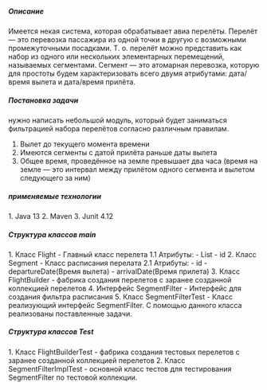 <h5> Описание </h5>
<p> Имеется некая система, которая обрабатывает авиа перелёты. Перелёт — это перевозка
пассажира из одной точки в другую с возможными промежуточными посадками. Т. о. перелёт
можно представить как набор из одного или нескольких элементарных перемещений,
называемых сегментами. Сегмент — это атомарная перевозка, которую для простоты будем
характеризовать всего двумя атрибутами: дата/время вылета и дата/время прилёта.</p>

<h5> Постановка задачи </h5>
нужно написать небольшой модуль, который будет заниматься фильтрацией набора
перелётов согласно различным правилам.

1. Вылет до текущего момента времени
2. Имеются сегменты с датой прилёта раньше даты вылета
3. Общее время, проведённое на земле превышает два часа (время на земле — это интервал
    между прилётом одного сегмента и вылетом следующего за ним)
    
<h5> применяемые технологии </h5>    
1. Java 13
2. Maven
3. Junit 4.12

<h5> Структура классов main </h5>
1. Класс Flight - Главный класс перелета 
  1.1 Атрибуты:
      - List<Segment>
      - id
2. Класс Segment - Класс расписания перелата
  2.1 Атрибуты:
      - id
      - departureDate(Время вылета)
      - arrivalDate(Время прилета)
3. Класс FlightBuilder - фабрика создания перелетов c заранее созданной коллекцией перелетов
4. Интерфейс SegmentFilter -  Интерфейс для создания фильтра расписания
5. Класс SegmentFilterTest - Класс реализующий интерфейс SegmentFilter. C помощью данного класса реализованы поставленные задачи.

<h5> Структура классов Test </h5>
1. Класс FlightBuilderTest - фабрика создания тестовых перелетов c заранее созданной коллекцией перелетов
2. Класс SegmentFilterImplTest - основной класс тестов для тестирования SegmentFilter по тестовой коллекции.
